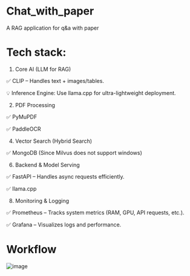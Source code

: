 # Chat_with_paper
A RAG application for q&amp;a with paper

# Tech stack:

1. Core AI (LLM for RAG)

✅ CLIP – Handles text + images/tables.

💡 Inference Engine: Use llama.cpp for ultra-lightweight deployment.

2. PDF Processing
   
✅ PyMuPDF

✅ PaddleOCR

4. Vector Search (Hybrid Search)
   
✅ MongoDB (Since Milvus does not support windows)

6. Backend & Model Serving
   
✅ FastAPI – Handles async requests efficiently.

✅ llama.cpp

8. Monitoring & Logging
   
✅ Prometheus – Tracks system metrics (RAM, GPU, API requests, etc.).

✅ Grafana – Visualizes logs and performance.

# Workflow

![image](https://github.com/user-attachments/assets/fe55d0e3-b4dd-493d-8954-7d0d868ecf1b)


